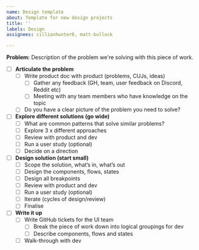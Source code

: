 ```yaml
---
name: Design template 
about: Template for new design projects 
title: ''
labels: Design
assignees: cillianhunter0, matt-bullock 

---
```


**Problem:**
Description of the problem we're solving with this piece of work. 

- [ ] **Articulate the problem**
    - [ ] Write product doc with product (problems, CUJs, ideas)
       - [ ] Gather any feedback (GH, team, user feedback on Discord, Reddit etc) 
       - [ ] Meeting with any team members who have knowledge on the topic 
    - [ ] Do you have a clear picture of the problem you need to solve? 
- [ ] **Explore different solutions (go wide)**
    - [ ] What are common patterns that solve similar problems? 
    - [ ] Explore 3 x different approaches 
    - [ ] Review with product and dev
    - [ ] Run a user study (optional)  
    - [ ] Decide on a direction 
- [ ] **Design solution (start small)**
    - [ ] Scope the solution, what’s in, what’s out
    - [ ] Design the components, flows, states 
    - [ ] Design all breakpoints 
    - [ ] Review with product and dev 
    - [ ] Run a user study (optional) 
    - [ ] Iterate (cycles of design/review) 
    - [ ] Finalise 
- [ ] **Write it up**
    - [ ] Write GitHub tickets for the UI team
       - [ ] Break the piece of work down into logical groupings for dev
       - [ ] Describe components, flows and states 
    - [ ] Walk-through with dev 
